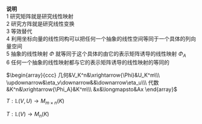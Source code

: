**说明**  
1 研究矩阵就是研究线性映射  
2 研究方阵就是研究线性变换  
3 等效替代  
4 利用坐标向量的线性同构可以把任何一个抽象的线性空间等同于一个具体的列向量空间  
5 抽象的线性映射 $\Phi$ 就等同于这个具体的由它的表示矩阵诱导的线性映射 $\Phi_A$  
6 任何一个抽象的线性映射都与它的表示矩阵诱导的线性映射的等同的  
  
 $\begin{array}{ccc}  
几何&V_K^n&\xrightarrow{\Phi}&U_K^m\\\  
\updownarrow&\eta_v\downarrow&&\downarrow\eta_u\\\  
代数&K^n&\xrightarrow{\Phi_A}&K^m\\\  
&x&\longmapsto&Ax  
\end{array}$  
  
 $T:\mathbb{L}(V,U)\to M_{m\times n}(K)$  
  
 $T:\mathbb{L}(V)\to M_{n}(K)$  
